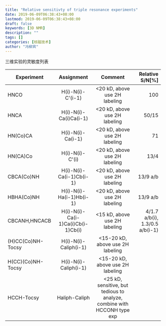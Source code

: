 ```yaml
---
title: "Relative sensitivty of triple resonance experiments"
date: 2019-06-09T06:38:43+08:00
lastmod: 2019-06-09T06:38:43+08:00
draft: false
keywords: [3D NMR]
description: ""
tags: []
categories: [核磁技术]
author: "冯柳宾"
---
```

三维实验的灵敏度列表
<!--more-->

| Experiment | Assignment |  Comment | Relative S/N[%] |
|------------|:-----------:|:---------:|------------:|
| HNCO       | H(i)-N(i)-C'(i-1) | <20 kD, above use 2H labeling | 100 |
| HNCA       | H(i)-N(i)-Ca(i)Ca(i-1) | <20 kD, above use 2H labeling | 50/15 |
| HN(Co)CA       | H(i)-N(i)-Ca(i-1) | <20 kD, above use 2H labeling | 71 |
| HN(CA)Co       | H(i)-N(i)-C'(i) | <20 kD, above use 2H labeling | 13/4 |
| CBCA(Co)NH     | H(i)-N(i)-Ca(i-1)Cb(i-1) | <20 kD, above use 2H labeling | 13/9 a/b |
| HBHA(Co)NH     | H(i)-N(i)-Ha(i-1)Hb(i-1) | <20 kD, above use 2H labeling | 13/9 a/b |
| CBCANH,HNCACB     | H(i)-N(i)-Ca(i-1)Ca(i)Cb(i-1)Cb(i) | <15 kD, above use 2H labeling | 4/1.7 a/b(i), 1.3/0.5 a/b(i-1) |
|(H)CC(Co)NH-Tocsy| H(i)-N(i)-Caliph(i-1) | <15-20 kD, above use 2H labeling | |
|H(CC)(Co)NH-Tocsy| H(i)-N(i)-Caliph(i-1) | <15-20 kD, above use 2H labeling | |
|HCCH-Tocsy| Haliph-Caliph | <25 kD, sensitive, but tedious to analyze, combine with HCCONH type exp| |
